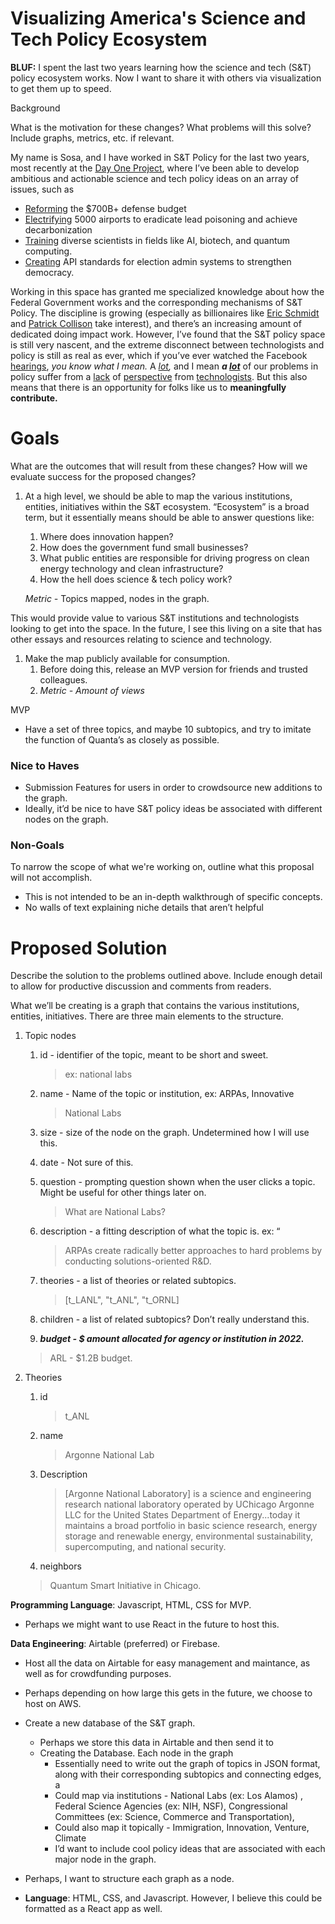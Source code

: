# Visualizing America's Science and Tech Policy Ecosystem


**BLUF:** I spent the last two years learning how the science and tech (S&T) policy ecosystem works. Now I want to share it with others via visualization to get them up to speed.

Background

What is the motivation for these changes? What problems will this solve? Include graphs, metrics, etc. if relevant. 

My name is Sosa, and I have worked in S&T Policy for the last two years, most recently at the [Day One Project](http://dayoneproject.org), where I’ve been able to develop ambitious and actionable science and tech policy ideas on an array of issues, such as

- [Reforming](https://www.armed-services.senate.gov/imo/media/doc/FY22%20NDAA%20Executive%20Summary.pdf) the $700B+ defense budget
- [Electrifying](https://www.dayoneproject.org/post/support-electrification-at-regional-airports-to-preserve-competitiveness-improve-health-outcomes) 5000 airports to eradicate lead poisoning and achieve decarbonization
- [Training](https://www.dayoneproject.org/post/expanding-the-graduate-research-fellowship-program-to-preserve-american-innovation) diverse scientists in fields like AI, biotech, and quantum computing.
- [Creating](https://www.dayoneproject.org/post/creating-an-api-standard-for-election-administration-systems-to-strengthen-u-s-democracy) API standards for election admin systems to strengthen democracy.

Working in this space has granted me specialized knowledge about how the Federal Government works and the corresponding mechanisms of S&T Policy. The discipline is growing (especially as billionaires like [Eric Schmidt](https://www.schmidtfutures.com/) and [Patrick Collison](https://progress.institute/) take interest),  and there’s an increasing amount of dedicated doing impact work. However, I’ve found that the S&T policy space is still very nascent, and the extreme disconnect between technologists and policy is still as real as ever, which if you’ve ever watched the Facebook [hearings](https://www.youtube.com/watch?v=ncbb5B85sd0&ab_channel=CNET), *you know what I mean.* A *[lot](https://www.c-span.org/video/?462071-1/technology-companies-algorithms),* and I mean ***a [lot](https://www.c-span.org/video/?509234-1/senate-intelligence-hearing-solarwinds-hacking)*** of our problems in policy suffer from a [lack](https://www.blackburn.senate.gov/2021/7/mask-mandates-are-about-power-not-science) of [perspective](https://www.youtube.com/watch?v=ncbb5B85sd0&ab_channel=CNET) from [technologists](https://www.cnbc.com/2021/08/16/tax-foundation-infrastructure-bill-crypto-tax-provision-is-unworkable.html). But this also means that there is an opportunity for folks like us to **meaningfully contribute.**

# Goals

What are the outcomes that will result from these changes? How will we evaluate success for the proposed changes? 

1. At a high level, we should be able to map the various institutions, entities, initiatives within the S&T ecosystem. “Ecosystem” is a broad term, but it essentially means should be able to answer questions like:
    1. Where does innovation happen?
    2. How does the government fund small businesses?
    3. What public entities are responsible for driving progress on clean energy technology and clean infrastructure? 
    4. How the hell does science & tech policy work? 
    
    *Metric -* Topics mapped, nodes in the graph.
    

This would provide value to various S&T institutions and technologists looking to get into the space. In the future, I see this living on a site that has other essays and resources relating to science and technology. 

1. Make the map publicly available for consumption.
    1. Before doing this, release an MVP version for friends and trusted colleagues.
    2. *Metric - Amount of views* 

MVP

- Have a set of three topics, and maybe 10 subtopics, and try to imitate the function of Quanta’s as closely as possible.

### Nice to Haves

- Submission Features for users in order to crowdsource new additions to the graph.
- Ideally, it’d be nice to have S&T policy ideas be associated with different nodes on the graph.

### Non-Goals

To narrow the scope of what we're working on, outline what this proposal will not accomplish.

- This is not intended to be an in-depth walkthrough of specific concepts.
- No walls of text explaining niche details that aren’t helpful

# Proposed Solution

Describe the solution to the problems outlined above. Include enough detail to allow for productive discussion and comments from readers.

What we’ll be creating is a graph that contains the various institutions, entities, initiatives. There are three main elements to the structure.

1. Topic nodes 
    1. id - identifier of the topic, meant to be short and sweet.  
        
        > ex: national labs
        > 
    2. name - Name of the topic or institution, ex: ARPAs, Innovative
        
        > National Labs
        > 
    3. size - size of the node on the graph. Undetermined how I will use this. 
    4. date - Not sure of this.
    5. question - prompting question shown when the user clicks a topic. Might be useful for other things later on.
        
        > What are National Labs?
        > 
    6. description - a fitting description of what the topic is. ex: “
        
        > ARPAs create radically better approaches to hard problems by conducting solutions-oriented R&D.
        > 
    7. theories - a list of theories or related subtopics.
        
        
        > [t_LANL", "t_ANL", "t_ORNL]
        > 
        
    8. children - a list of related subtopics?  Don’t really understand this.
    9. ***budget - $ amount allocated for agency or institution in 2022.***
    
    > ARL - $1.2B budget.
    > 

1. Theories
    1. id
        
        > t_ANL
        > 
    2. name
        
        > Argonne National Lab
        > 
    3. Description
        
        > [Argonne National Laboratory] is a science and engineering research national laboratory operated by UChicago Argonne LLC for the United States Department of Energy...today it maintains a broad portfolio in basic science research, energy storage and renewable energy, environmental sustainability, supercomputing, and national security.
        > 
    4. neighbors
    
    > Quantum Smart Initiative in Chicago.
    > 

**Programming Language**: Javascript, HTML, CSS for MVP.

- Perhaps we might want to use React in the future to host this.

**Data Engineering**: Airtable (preferred) or Firebase. 

- Host all the data on Airtable for easy management and maintance, as well as for crowdfunding purposes.
- Perhaps depending on how large this gets in the future, we choose to host on AWS.

- Create a new database of the S&T graph.
    - Perhaps we store this data in Airtable and then send it to
    - Creating the Database. Each node in the graph
        - Essentially need to write out the graph of topics in JSON format, along with their corresponding subtopics and connecting edges, a
        - Could map via institutions - National Labs (ex: Los Alamos) , Federal Science Agencies (ex: NIH, NSF), Congressional Committees (ex: Science, Commerce and Transportation),
        - Could also map it topically -  Immigration, Innovation, Venture, Climate
        - I’d want to include cool policy ideas that are associated with each major node in the graph.
    
- Perhaps, I want to structure each graph as a node.

- **Language**: HTML, CSS, and Javascript.   However, I believe this could be formatted as a React app as well.
